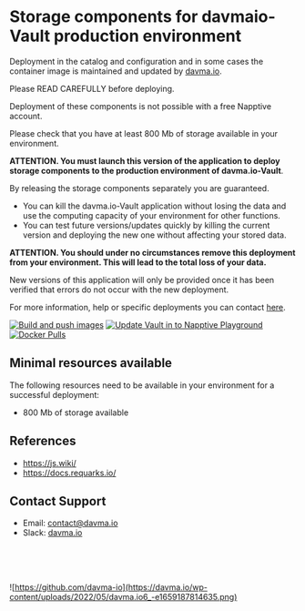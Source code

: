 # Storage components for davmaio-Vault production environment

Deployment in the catalog and configuration and in some cases the container image is maintained and updated by [davma.io](mailto:contact@davma.io).

Please READ CAREFULLY before deploying.

Deployment of these components is not possible with a free Napptive account.

Please check that you have at least 800 Mb of storage available in your environment.

__ATTENTION. You must launch this version of the application to deploy storage components to the production environment of davma.io-Vault__.

By releasing the storage components separately you are guaranteed.
- You can kill the davma.io-Vault application without losing the data and use the computing capacity of your environment for other functions.
- You can test future versions/updates quickly by killing the current version and deploying the new one without affecting your stored data.

__ATTENTION. You should under no circumstances remove this deployment from your environment. This will lead to the total loss of your data.__

New versions of this application will only be provided once it has been verified that errors do not occur with the new deployment.

For more information, help or specific deployments you can contact [here](mailto:contact@davma.io).

[![Build and push images](https://github.com/davma-io-images/vault-ui/actions/workflows/docker-image.yml/badge.svg)](https://github.com/davma-io-images/vault-ui/actions/workflows/docker-image.yml)
[![Update Vault in to Napptive Playground](https://github.com/davma-io-templates/napptive-template/actions/workflows/vault-actions.yml/badge.svg)](https://github.com/davma-io-templates/napptive-template/actions/workflows/vault-actions.yml)
[![Docker Pulls](https://img.shields.io/docker/pulls/davma/vault-ui?logo=docker&logoColor=white)](https://hub.docker.com/r/davma/vault-ui)

## Minimal resources available
The following resources need to be available in your environment for a successful deployment:
- 800 Mb of storage available

## References
* https://js.wiki/
* https://docs.requarks.io/

## Contact Support

- Email: [contact@davma.io](mailto:contact@davma.io)
- Slack: [davma.io](https://join.slack.com/t/davmaioespacio/shared_invite/zt-1ad2hnzn6-DdMBvCaOPozfVAHhzvlSVQ)

</br>
</br>
</br>

![https://github.com/davma-io](https://davma.io/wp-content/uploads/2022/05/davma.io6_-e1659187814635.png)
</br>
</br>
</br>